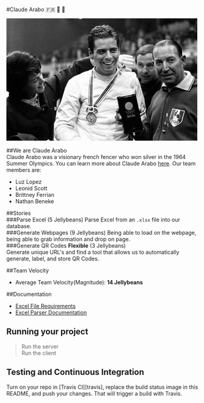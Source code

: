 #Claude Arabo 🇫🇷 🥈 🤺

![Claude Arabo](https://github.com/UMM-CSci-3601-S17/digital-display-garden-iteration-1-claudearabo/blob/MakeMarkdownDocumentation/Documentation/Graphics/claude-arabo.jpg)

##We are Claude Arabo  
Claude Arabo was a visionary french fencer who won silver in the 1964 Summer Olympics. You can learn more about Claude Arabo [here](https://fr.wikipedia.org/wiki/Claude_Arabo). 
Our team members are: 
* Luz Lopez  
* Leonid Scott 
* Brittney Ferrian
* Nathan Beneke 

##Stories  
###Parse Excel (5 Jellybeans) 
Parse Excel from an `.xlsx` file into our database.  
###Generate Webpages (9 Jellybeans)
Being able to load on  the webpage, being able to grab information and drop on page.  
###Generate QR Codes **Flexible** (3 Jellybeans)  
Generate unique URL's and find a tool that allows us to automatically generate, label, and store QR Codes. 

##Team Velocity
* Average Team Velocity(Magnitude): **14 Jellybeans**    

##Documentation
* [Excel File Requirements](https://github.com/UMM-CSci-3601-S17/digital-display-garden-iteration-1-claudearabo/blob/MakeMarkdownDocumentation/Documentation/ExcelFileRequirements.md)  
* [Excel Parser Documentation](https://github.com/UMM-CSci-3601-S17/digital-display-garden-iteration-1-claudearabo/blob/MakeMarkdownDocumentation/Documentation/ExcelParser.md) 

## Running your project
> Run the server  
> Run the client  

## Testing and Continuous Integration

Turn on your repo in [Travis CI][travis], replace the build status image in this README, and push your changes. That will trigger a build with Travis.
